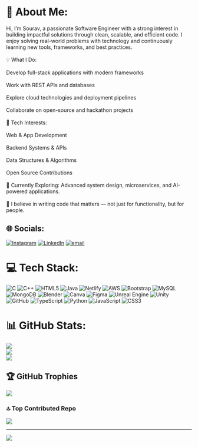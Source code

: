 # 💫 About Me:
Hi, I’m Sourav, a passionate Software Engineer with a strong interest in building impactful solutions through clean, scalable, and efficient code. I enjoy solving real-world problems with technology and continuously learning new tools, frameworks, and best practices.<br><br>💡 What I Do:<br><br>Develop full-stack applications with modern frameworks<br><br>Work with REST APIs and databases<br><br>Explore cloud technologies and deployment pipelines<br><br>Collaborate on open-source and hackathon projects<br><br>🚀 Tech Interests:<br><br>Web & App Development<br><br>Backend Systems & APIs<br><br>Data Structures & Algorithms<br><br>Open Source Contributions<br><br>📌 Currently Exploring: Advanced system design, microservices, and AI-powered applications.<br><br>🌱 I believe in writing code that matters — not just for functionality, but for people.


## 🌐 Socials:
[![Instagram](https://img.shields.io/badge/Instagram-%23E4405F.svg?logo=Instagram&logoColor=white)](https://instagram.com/the_souravji) [![LinkedIn](https://img.shields.io/badge/LinkedIn-%230077B5.svg?logo=linkedin&logoColor=white)](https://linkedin.com/in/sourav-singh-642a24354) [![email](https://img.shields.io/badge/Email-D14836?logo=gmail&logoColor=white)](mailto:souravsinghbhai@gmail.com) 

# 💻 Tech Stack:
![C](https://img.shields.io/badge/c-%2300599C.svg?style=plastic&logo=c&logoColor=white) ![C++](https://img.shields.io/badge/c++-%2300599C.svg?style=plastic&logo=c%2B%2B&logoColor=white) ![HTML5](https://img.shields.io/badge/html5-%23E34F26.svg?style=plastic&logo=html5&logoColor=white) ![Java](https://img.shields.io/badge/java-%23ED8B00.svg?style=plastic&logo=openjdk&logoColor=white) ![Netlify](https://img.shields.io/badge/netlify-%23000000.svg?style=plastic&logo=netlify&logoColor=#00C7B7) ![AWS](https://img.shields.io/badge/AWS-%23FF9900.svg?style=plastic&logo=amazon-aws&logoColor=white) ![Bootstrap](https://img.shields.io/badge/bootstrap-%238511FA.svg?style=plastic&logo=bootstrap&logoColor=white) ![MySQL](https://img.shields.io/badge/mysql-4479A1.svg?style=plastic&logo=mysql&logoColor=white) ![MongoDB](https://img.shields.io/badge/MongoDB-%234ea94b.svg?style=plastic&logo=mongodb&logoColor=white) ![Blender](https://img.shields.io/badge/blender-%23F5792A.svg?style=plastic&logo=blender&logoColor=white) ![Canva](https://img.shields.io/badge/Canva-%2300C4CC.svg?style=plastic&logo=Canva&logoColor=white) ![Figma](https://img.shields.io/badge/figma-%23F24E1E.svg?style=plastic&logo=figma&logoColor=white) ![Unreal Engine](https://img.shields.io/badge/unrealengine-%23313131.svg?style=plastic&logo=unrealengine&logoColor=white) ![Unity](https://img.shields.io/badge/unity-%23000000.svg?style=plastic&logo=unity&logoColor=white) ![GitHub](https://img.shields.io/badge/github-%23121011.svg?style=plastic&logo=github&logoColor=white) ![TypeScript](https://img.shields.io/badge/typescript-%23007ACC.svg?style=plastic&logo=typescript&logoColor=white) ![Python](https://img.shields.io/badge/python-3670A0?style=plastic&logo=python&logoColor=ffdd54) ![JavaScript](https://img.shields.io/badge/javascript-%23323330.svg?style=plastic&logo=javascript&logoColor=%23F7DF1E) ![CSS3](https://img.shields.io/badge/css3-%231572B6.svg?style=plastic&logo=css3&logoColor=white)
# 📊 GitHub Stats:
![](https://github-readme-stats.vercel.app/api?username=sourav1512&theme=dracula&hide_border=false&include_all_commits=false&count_private=false)<br/>
![](https://nirzak-streak-stats.vercel.app/?user=sourav1512&theme=dracula&hide_border=false)<br/>
![](https://github-readme-stats.vercel.app/api/top-langs/?username=sourav1512&theme=dracula&hide_border=false&include_all_commits=false&count_private=false&layout=compact)

## 🏆 GitHub Trophies
![](https://github-profile-trophy.vercel.app/?username=sourav1512&theme=radical&no-frame=false&no-bg=true&margin-w=4)

### 🔝 Top Contributed Repo
![](https://github-contributor-stats.vercel.app/api?username=sourav1512&limit=5&theme=dark&combine_all_yearly_contributions=true)

---
[![](https://visitcount.itsvg.in/api?id=sourav1512&icon=1&color=0)](https://visitcount.itsvg.in)

<!-- Proudly created with GPRM ( https://gprm.itsvg.in ) -->
